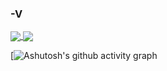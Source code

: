 ### -V
<a href="https://top.gg/bot/785607160243552348">
  <img align="center" src="https://top.gg/api/widget/785607160243552348.svg" />
</a>
<a href="https://github.com/anuraghazra/convoychat">
  <img align="center" src="https://github-readme-stats.vercel.app/api/top-langs/?username=voltranex&layout=compact&theme=dark" />
</a>

[![Ashutosh's github activity graph](https://activity-graph.herokuapp.com/graph?username=voltranex&theme=react-dark)

<!--
**Voltranex/voltranex** is a ✨ _special_ ✨ repository because its `README.md` (this file) appears on your GitHub profile.

Here are some ideas to get you started:

- 🔭 I’m currently working on ...
- 🌱 I’m currently learning ...
- 👯 I’m looking to collaborate on ...
- 🤔 I’m looking for help with ...
- 💬 Ask me about ...
- 📫 How to reach me: ...
- 😄 Pronouns: ...
- ⚡ Fun fact: ...
-->
